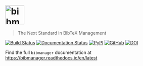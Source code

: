 # <img alt="bibmanager" src="https://github.com/pcubillos/bibmanager/blob/master/docs/logo_bibmanager.png" height="60">
> The Next Standard in BibTeX Management

[![Build Status](https://travis-ci.com/pcubillos/bibmanager.svg?branch=master)](https://travis-ci.com/pcubillos/bibmanager)
[![Documentation Status](https://readthedocs.org/projects/bibmanager/badge/?version=latest)](https://bibmanager.readthedocs.io/en/latest/?badge=latest)
[![PyPI](https://img.shields.io/pypi/v/bibmanager.svg)](https://pypi.org/project/bibmanager)
[![GitHub](https://img.shields.io/github/license/pcubillos/bibmanager.svg?color=blue)](https://pcubillos.github.io/bibmanager/license.html)
[![DOI](https://zenodo.org/badge/DOI/10.5281/zenodo.2547042.svg)](https://doi.org/10.5281/zenodo.2547042)

Find the full ``bibmanager`` documentation at <https://bibmanager.readthedocs.io/en/latest>

